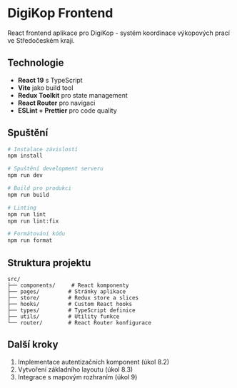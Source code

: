 # DigiKop Frontend

React frontend aplikace pro DigiKop - systém koordinace výkopových prací ve Středočeském kraji.

## Technologie

- **React 19** s TypeScript
- **Vite** jako build tool
- **Redux Toolkit** pro state management
- **React Router** pro navigaci
- **ESLint + Prettier** pro code quality

## Spuštění

```bash
# Instalace závislostí
npm install

# Spuštění development serveru
npm run dev

# Build pro produkci
npm run build

# Linting
npm run lint
npm run lint:fix

# Formátování kódu
npm run format
```

## Struktura projektu

```
src/
├── components/     # React komponenty
├── pages/         # Stránky aplikace
├── store/         # Redux store a slices
├── hooks/         # Custom React hooks
├── types/         # TypeScript definice
├── utils/         # Utility funkce
└── router/        # React Router konfigurace
```

## Další kroky

1. Implementace autentizačních komponent (úkol 8.2)
2. Vytvoření základního layoutu (úkol 8.3)
3. Integrace s mapovým rozhraním (úkol 9)